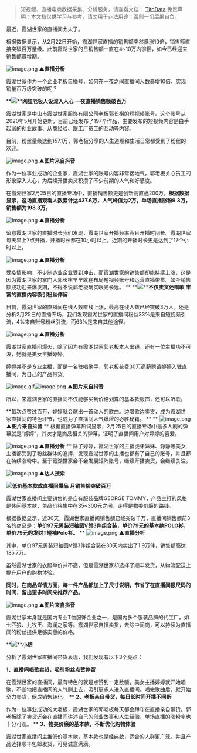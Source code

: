 
>
> 短视频、直播电商数据采集、分析服务，请查看文档： [TitoData](https://www.titodata.com?from=douyinarticle)
> 免责声明：本文档仅供学习与参考，请勿用于非法用途！否则一切后果自负。
> 



最近，霞湖世家的直播间太火了。


根据数据显示，从2月22日开始，霞湖世家直播的销售额突然暴涨10倍，销售额直接突破百万量级。此前霞湖世家的日销售额一直在4~10万内徘徊，如今已经迎来销售额暴增期。


![image.png](https://cdn.nlark.com/yuque/0/2021/png/97322/1615509474003-f6076dfb-bcbe-4d44-b8d0-ae750c15b464.png#align=left&display=inline&height=190&margin=%5Bobject%20Object%5D&name=image.png&originHeight=380&originWidth=674&size=36302&status=done&style=none&width=337)
****▲直播分析****


霞湖世家作为一个企业老板自播号，如何在一夜之间直播间人数暴增10倍，实现销量百万级突破的呢？

**![](https://cdn.nlark.com/yuque/0/2021/webp/97322/1615509454826-9c329458-efd7-4f92-a984-8829fcfbf7bf.webp#align=left&display=inline&height=22&margin=%5Bobject%20Object%5D&originHeight=170&originWidth=1080&size=0&status=done&style=none&width=140)****网红老板人设深入人心**
**一夜直播销售额破百万**


霞湖世家是中山市霞湖世家服饰有限公司老板郭长棋的短视频账号。这个账号从2020年5月开始更新，目前已经发布了197个作品，主要发布的短视频内容是白手起家的创业故事、从商经验、跟工厂员工的互动等内容。


目前，粉丝量级达到157.1万，郭老板分享的人生道理和生活日常都受到了粉丝的欢迎。


![image.png](https://cdn.nlark.com/yuque/0/2021/png/97322/1615509482288-6751dd7e-884f-4bdc-aab9-dd3444a50a0f.png#align=left&display=inline&height=537&margin=%5Bobject%20Object%5D&name=image.png&originHeight=1073&originWidth=1080&size=2838592&status=done&style=none&width=540)
****▲图片来自抖音****


作为一位事业成功的企业家，霞湖世家的账号内容非常接地气，郭老板关心员工的形象深入人心，为后续开播卖货积攒了不少前期的人气和好感度。


在霞湖世家2月25日的直播专场中，直播销售额更是创新高直逼200万。**根据数据显示，这场直播观看人数累计达437.6万，人气峰值为2万，单场直播涨粉9.3万，销售额为198.3万。**

![image.png](https://cdn.nlark.com/yuque/0/2021/png/97322/1615509488945-3b0105a8-1b8b-44a6-acd7-bda14095f448.png#align=left&display=inline&height=411&margin=%5Bobject%20Object%5D&name=image.png&originHeight=822&originWidth=698&size=262021&status=done&style=none&width=349)
****▲直播分析****


留意霞湖世家的直播时长我们发现，霞湖世家开播频率高且开播时间长。霞湖世家每天早上7点开播，开播时长都在10小时以上，近期的开播时长更是达到了17个小时以上。


![image.png](https://cdn.nlark.com/yuque/0/2021/png/97322/1615509496081-d8d598fd-29db-4d72-a342-23df6c6f2ee2.png#align=left&display=inline&height=431&margin=%5Bobject%20Object%5D&name=image.png&originHeight=862&originWidth=548&size=163536&status=done&style=none&width=274)
****▲直播分析****


受疫情影响，不少制造业企业受到冲击，而霞湖世家的销售额却能持续上涨，这是因为霞湖世家的掌门人郭长棋早早就在布局短视频账号和运营直播带货。如今销售额成功迎来爆发期，不得不说郭老板确实眼光长远。
**
**![](https://cdn.nlark.com/yuque/0/2021/webp/97322/1615509454811-b81e2f28-2bf9-41e5-8c85-ffa0f624dc44.webp#align=left&display=inline&height=22&margin=%5Bobject%20Object%5D&originHeight=170&originWidth=1080&size=0&status=done&style=none&width=140)****不仅卖货还唱歌**
**丰富的直播内容吸引粉丝停留**


目前，霞湖世家的直播间在线人数直线上涨，最高在线人数已经突破3万人。还是分析2月25日的直播专场，我们发现霞湖世家的直播间粉丝33%是来自短视频引流，4%来自账号粉丝引流，而63%是来自其他途径。


![image.png](https://cdn.nlark.com/yuque/0/2021/png/97322/1615509504965-8394abe6-35b5-4f89-8365-28035c78fd69.png#align=left&display=inline&height=230&margin=%5Bobject%20Object%5D&name=image.png&originHeight=460&originWidth=864&size=171710&status=done&style=none&width=432)
****▲直播分析****


霞湖世家直播间爆火，除了因为有霞湖世家郭老板本人出镜，还有一位主播功不可没，她就是美女主播婷婷。


婷婷并不是专业主播，而是一名驻唱歌手，郭老板花费30万高薪聘请婷婷入驻直播间，为自己的产品带货。


![image.gif](https://cdn.nlark.com/yuque/0/2021/gif/97322/1615509454919-f159cb08-45ec-4999-963b-a9ff10bb6279.gif#align=left&display=inline&height=1&margin=%5Bobject%20Object%5D&name=image.gif&originHeight=1&originWidth=1&size=70&status=done&style=none&width=1)![image.png](https://cdn.nlark.com/yuque/0/2021/png/97322/1615509519580-2b27485f-1bda-4053-815e-3cc434c261ed.png#align=left&display=inline&height=537&margin=%5Bobject%20Object%5D&name=image.png&originHeight=1073&originWidth=1080&size=2526809&status=done&style=none&width=540)
****▲图片来自抖音****


所以，来霞湖世家的直播间不仅能够买到价格划算的基本款服饰，还可以听歌。


**每次点赞过百万，婷婷就会献出一首动人的歌曲。边唱歌边卖货，成为霞湖世家直播间的特色环节，也成为了直播间人气爆增的必胜秘籍。 **
**
![image.png](https://cdn.nlark.com/yuque/0/2021/png/97322/1615509552091-09f5f37d-0ac6-4711-a11f-d49cff449bc5.png#align=left&display=inline&height=539&margin=%5Bobject%20Object%5D&name=image.png&originHeight=1077&originWidth=1080&size=2500878&status=done&style=none&width=540)
****▲图片来自抖音****
**
根据直播弹幕热词显示，2月25日的直播专场中最多人刷的弹幕就是“婷婷”，其次才是商品相关的弹幕，证明了直播间用户对婷婷的喜爱。


![image.png](https://cdn.nlark.com/yuque/0/2021/png/97322/1615509569707-405fa5fa-c13b-4d50-aa14-620efe1c5cf7.png#align=left&display=inline&height=209&margin=%5Bobject%20Object%5D&name=image.png&originHeight=418&originWidth=728&size=72164&status=done&style=none&width=364)
****▲直播分析****
**
除了婷婷，霞湖世家的主播虎牙妹妹、静静等美女主播都受到了粉丝群体的追捧，发现霞湖世家的主播也都有了自己的账号，并且都在持续涨粉中。至于霞湖世家会不会发展矩阵账号，继续开播卖货，会继续关注。


![image.png](https://cdn.nlark.com/yuque/0/2021/png/97322/1615509577645-647cb6ec-61d2-4b5a-afa2-276fa1bec6fb.png#align=left&display=inline&height=679&margin=%5Bobject%20Object%5D&name=image.png&originHeight=1358&originWidth=694&size=333764&status=done&style=none&width=347)
****▲达人搜索****


**![](https://cdn.nlark.com/yuque/0/2021/webp/97322/1615509454836-1f355dea-13de-4aa8-87d0-15c8b400a678.webp#align=left&display=inline&height=22&margin=%5Bobject%20Object%5D&originHeight=170&originWidth=1080&size=0&status=done&style=none&width=140)****低价基本****款成直播间爆品**
**月销售额突破百万**

霞湖世家直播间主要销售的是自有服装品牌GEORGE TOMMY，产品主打的风格是休闲基本款，单品价格集中在35~300元之间，走得是物美价廉的路线。


根据数据显示，近30天，霞湖世家直播间销售额已经突破千万，直播间销售额前3名的商品是：**单价97元男装短袖圆V领3件组合装，单价79元的基本款POLO衫，单价79元的发财T短袖Polo衫。**
**
![image.png](https://cdn.nlark.com/yuque/0/2021/png/97322/1615509589120-54384a6d-d6b2-42fc-867b-3cdc92fc14df.png#align=left&display=inline&height=678&margin=%5Bobject%20Object%5D&name=image.png&originHeight=1356&originWidth=974&size=732001&status=done&style=none&width=487)
**▲直播分析**


其中，单价97元男装短袖圆V领3件组合装在30天内卖出了1.9万件，销售额高达185.7万。


虽然霞湖世家的衣服单价并不高，但是霞湖世家却选择了顺丰发货，从物流配送上提升用户的购物体验。


**同时，在商品详情方面，每一件产品都加上了尺寸说明，节省了在直播间报尺码的时间，留出更多时间来推荐产品。**


![image.png](https://cdn.nlark.com/yuque/0/2021/png/97322/1615509596737-1af1d547-5ad5-4743-9e96-ef28765762a2.png#align=left&display=inline&height=529&margin=%5Bobject%20Object%5D&name=image.png&originHeight=1058&originWidth=1048&size=1192009&status=done&style=none&width=524)
**▲图片来自抖音**


霞湖世家本身就是国内专业T恤服饰企业之一，是国内多个服装品牌的代工厂，如七匹狼、九牧王、海澜之家等。霞湖世家自播卖货，去除中间商，可以持续为直播间的粉丝提供足够实惠的价格。


**![](https://cdn.nlark.com/yuque/0/2021/webp/97322/1615509454972-42807746-d6c4-4e88-9ffc-8fb24256a5c6.webp#align=left&display=inline&height=22&margin=%5Bobject%20Object%5D&originHeight=170&originWidth=1080&size=0&status=done&style=none&width=140)****小结**


分析了霞湖世家直播间带货表现，我们发现有以下3个亮点：


**1、直播间唱歌卖货，吸引粉丝点赞停留**


在霞湖世家的直播间，最有特色的就是点赞到一定数额，美女主播婷婷就开始唱歌，不断地把直播间的人气刷上去，吸引更多人进入直播间。唱完歌曲后，就开始全力卖货，促成销售转化。
**
**2、老板亲自带货，每日长时间开播不间断**


作为一位事业成功的大老板，霞湖世家的郭老板每天都会蹲守在直播亲自带货。郭老板除了卖货还会在直播间讲述自己的创业故事和人生经验，单场直播的涨粉率也十分可观。
**
**3、物美价廉的基本款，不断优化购物体验**


霞湖世家直播间主推低价基本款，基本款也是经典款，适合的人群更广泛。并且产品选择顺丰包邮发货，可见诚意满满。
